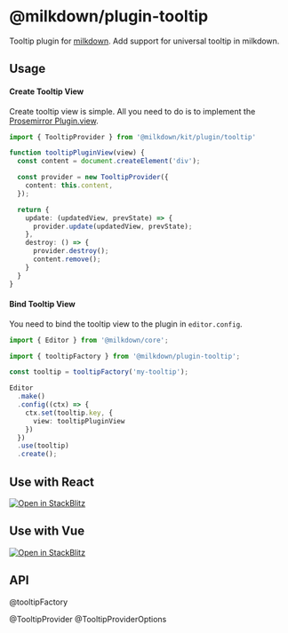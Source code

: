 # @milkdown/plugin-tooltip

Tooltip plugin for [milkdown](https://milkdown.dev/).
Add support for universal tooltip in milkdown.

## Usage

#### Create Tooltip View

Create tooltip view is simple.
All you need to do is to implement the [Prosemirror Plugin.view](https://prosemirror.net/docs/ref/#state.PluginSpec.view).

```typescript
import { TooltipProvider } from '@milkdown/kit/plugin/tooltip'

function tooltipPluginView(view) {
  const content = document.createElement('div');

  const provider = new TooltipProvider({
    content: this.content,
  });

  return {
    update: (updatedView, prevState) => {
      provider.update(updatedView, prevState);
    },
    destroy: () => {
      provider.destroy();
      content.remove();
    }
  }
}
```

#### Bind Tooltip View

You need to bind the tooltip view to the plugin in `editor.config`.

```typescript
import { Editor } from '@milkdown/core';

import { tooltipFactory } from '@milkdown/plugin-tooltip';

const tooltip = tooltipFactory('my-tooltip');

Editor
  .make()
  .config((ctx) => {
    ctx.set(tooltip.key, {
      view: tooltipPluginView
    })
  })
  .use(tooltip)
  .create();
```

## Use with React

[![Open in StackBlitz](https://developer.stackblitz.com/img/open_in_stackblitz.svg)](https://stackblitz.com/github/Milkdown/examples/tree/main/react-tooltip)

## Use with Vue

[![Open in StackBlitz](https://developer.stackblitz.com/img/open_in_stackblitz.svg)](https://stackblitz.com/github/Milkdown/examples/tree/main/vue-tooltip)

## API

@tooltipFactory

@TooltipProvider
@TooltipProviderOptions
